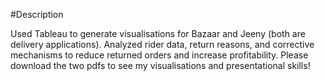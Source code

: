 #Description 

Used Tableau to generate visualisations for Bazaar and Jeeny (both are delivery applications).
Analyzed rider data, return reasons, and corrective mechanisms to reduce returned orders and increase profitability. 
Please download the two pdfs to see my visualisations and presentational skills!
